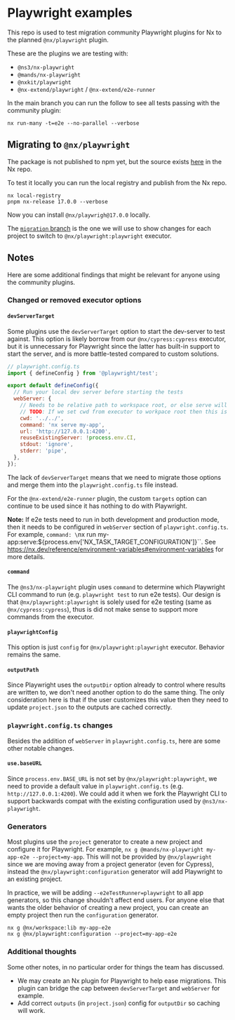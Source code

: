 # Playwright examples

This repo is used to test migration community Playwright plugins for Nx to the planned `@nx/playwright` plugin.

These are the plugins we are testing with:

- `@ns3/nx-playwright`
- `@mands/nx-playwright`
- `@nxkit/playwright`
- `@nx-extend/playwright` / `@nx-extend/e2e-runner`

In the main branch you can run the follow to see all tests passing with the community plugin:

```shell
nx run-many -t=e2e --no-parallel --verbose
```

## Migrating to `@nx/playwright`

The package is not published to npm yet, but the source exists [here](https://github.com/nrwl/nx/tree/master/packages/playwright) in the Nx repo.

To test it locally you can run the local registry and publish from the Nx repo.

```shell
nx local-registry
pnpm nx-release 17.0.0 --verbose
```

Now you can install `@nx/playwrigh@17.0.0` locally.

The [`migration` branch](https://github.com/jaysoo/nx-playwright-examples/pull/1) is the one we will use to show changes for each project to switch to `@nx/playwright:playwright` executor.

## Notes

Here are some additional findings that might be relevant for anyone using the community plugins.

### Changed or removed executor options

#### `devServerTarget`

Some plugins use the `devServerTarget` option to start the dev-server to test against. This option is likely borrow from our `@nx/cypress:cypress` executor, but it is unnecessary for Playwright since the latter has built-in support to start the server, and is more battle-tested compared to custom solutions.

```js
// playwright.config.ts
import { defineConfig } from '@playwright/test';

export default defineConfig({
  // Run your local dev server before starting the tests
  webServer: {
    // Needs to be relative path to workspace root, or else serve will fail.
    // TODO: If we set cwd from executor to workpace root then this is not needed.
    cwd: '../../',
    command: 'nx serve my-app',
    url: 'http://127.0.0.1:4200',
    reuseExistingServer: !process.env.CI,
    stdout: 'ignore',
    stderr: 'pipe',
  },
});
```

The lack of `devServerTarget` means that we need to migrate those options and merge them into the `playwright.config.ts` file instead.

For the `@nx-extend/e2e-runner` plugin, the custom `targets` option can continue to be used since it has nothing to do with Playwright.

**Note:** If e2e tests need to run in both development and production mode, then it needs to be configured in `webServer` section of `playwright.config.ts`. For example, `command: \`nx run my-app:serve:${process.env['NX_TASK_TARGET_CONFIGURATION']}\``. See https://nx.dev/reference/environment-variables#environment-variables for more details.

#### `command`

The `@ns3/nx-playwright` plugin uses `command` to determine which Playwright CLI command to run (e.g. `playwright test` to run e2e tests). Our design is that `@nx/playwright:playwright` is solely used for e2e testing (same as `@nx/cypress:cypress`), thus is did not make sense to support more commands from the executor.

#### `playwrightConfig`

This option is just `config` for `@nx/playwright:playwright` executor. Behavior remains the same.

#### `outputPath`

Since Playwright uses the `outputDir` option already to control where results are written to, we don't need another option to do the same thing. The only consideration here is that if the user customizes this value then they need to update `project.json` to the outputs are cached correctly.

### `playwright.config.ts` changes

Besides the addition of `webServer` in `playwright.config.ts`, here are some other notable changes.

#### `use.baseURL`

Since `process.env.BASE_URL` is not set by `@nx/playwright:playwright`, we need to provide a default value in `playwright.config.ts` (e.g. `http://127.0.0.1:4200`). We could add it when we fork the Playwright CLI to support backwards compat with the existing configuration used by `@ns3/nx-playwright`.

### Generators

Most plugins use the `project` generator to create a new project and configure it for Playwright. For example, `nx g @mands/nx-playwright my-app-e2e --project=my-app`. This will not be provided by `@nx/playwright` since we are moving away from a project generator (even for Cypress), instead the `@nx/playwright:configuration` generator will add Playwright to an existing project.

In practice, we will be adding `--e2eTestRunner=playwright` to all app generators, so this change shouldn't affect end users. For anyone else that wants the older behavior of creating a new project, you can create an empty project then run the `configuration` generator.

```shell
nx g @nx/workspace:lib my-app-e2e
nx g @nx/playwright:configuration --project=my-app-e2e
```

### Additional thoughts

Some other notes, in no particular order for things the team has discussed.

- We may create an Nx plugin for Playwright to help ease migrations. This plugin can bridge the cap between `devServerTarget` and `webServer` for example.
- Add correct `outputs` (in `project.json`) config for `outputDir` so caching will work.

